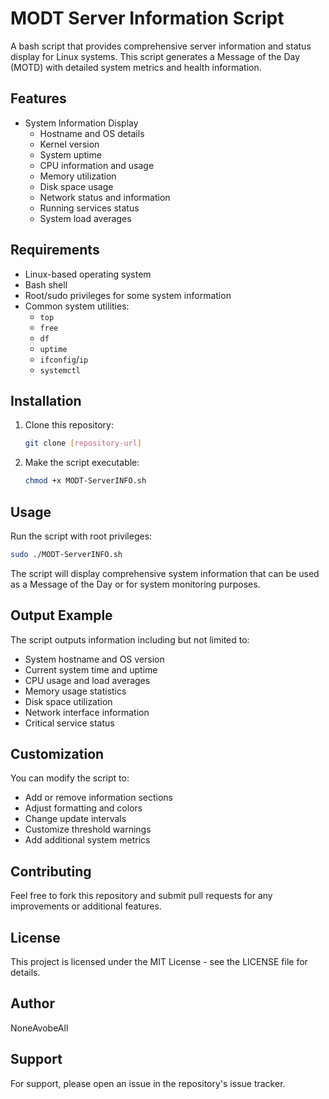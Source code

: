 # MODT Server Information Script

A bash script that provides comprehensive server information and status display for Linux systems. This script generates a Message of the Day (MOTD) with detailed system metrics and health information.

## Features

- System Information Display
  - Hostname and OS details
  - Kernel version
  - System uptime
  - CPU information and usage
  - Memory utilization
  - Disk space usage
  - Network status and information
  - Running services status
  - System load averages

## Requirements

- Linux-based operating system
- Bash shell
- Root/sudo privileges for some system information
- Common system utilities:
  - `top`
  - `free`
  - `df`
  - `uptime`
  - `ifconfig`/`ip`
  - `systemctl`

## Installation

1. Clone this repository:
   ```bash
   git clone [repository-url]
   ```

2. Make the script executable:
   ```bash
   chmod +x MODT-ServerINFO.sh
   ```

## Usage

Run the script with root privileges:

```bash
sudo ./MODT-ServerINFO.sh
```

The script will display comprehensive system information that can be used as a Message of the Day or for system monitoring purposes.

## Output Example

The script outputs information including but not limited to:
- System hostname and OS version
- Current system time and uptime
- CPU usage and load averages
- Memory usage statistics
- Disk space utilization
- Network interface information
- Critical service status

## Customization

You can modify the script to:
- Add or remove information sections
- Adjust formatting and colors
- Change update intervals
- Customize threshold warnings
- Add additional system metrics

## Contributing

Feel free to fork this repository and submit pull requests for any improvements or additional features.

## License

This project is licensed under the MIT License - see the LICENSE file for details.

## Author

NoneAvobeAll

## Support

For support, please open an issue in the repository's issue tracker.